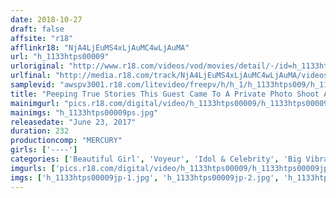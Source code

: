 ```yaml
---
date: 2018-10-27
draft: false
affsite: "r18"
afflinkr18: "NjA4LjEuMS4xLjAuMC4wLjAuMA"
url: "h_1133htps00009"
urloriginal: "http://www.r18.com/videos/vod/movies/detail/-/id=h_1133htps00009"
urlfinal: "http://media.r18.com/track/NjA4LjEuMS4xLjAuMC4wLjAuMA/videos/vod/movies/detail/-/id=h_1133htps00009"
samplevid: "awspv3001.r18.com/litevideo/freepv/h/h_1/h_1133htps009/h_1133htps009_dmb_w.mp4"
title: "Peeping True Stories This Guest Came To A Private Photo Shoot And Now His Cock Is Running Wild!! Witness The Filthy Acts Committed Against A Beautiful Girl Model Who's Secret Was Revealed"
mainimgurl: "pics.r18.com/digital/video/h_1133htps00009/h_1133htps00009ps.jpg"
mainimgs: "h_1133htps00009ps.jpg"
releasedate: "June 23, 2017"
duration: 232
productioncomp: "MERCURY"
girls: ['----']
categories: ['Beautiful Girl', 'Voyeur', 'Idol & Celebrity', 'Big Vibrator', 'Over 4 Hours']
imgurls: ['pics.r18.com/digital/video/h_1133htps00009/h_1133htps00009jp-1.jpg', 'pics.r18.com/digital/video/h_1133htps00009/h_1133htps00009jp-2.jpg', 'pics.r18.com/digital/video/h_1133htps00009/h_1133htps00009jp-3.jpg', 'pics.r18.com/digital/video/h_1133htps00009/h_1133htps00009jp-4.jpg', 'pics.r18.com/digital/video/h_1133htps00009/h_1133htps00009jp-5.jpg', 'pics.r18.com/digital/video/h_1133htps00009/h_1133htps00009jp-6.jpg', 'pics.r18.com/digital/video/h_1133htps00009/h_1133htps00009jp-7.jpg', 'pics.r18.com/digital/video/h_1133htps00009/h_1133htps00009jp-8.jpg', 'pics.r18.com/digital/video/h_1133htps00009/h_1133htps00009jp-9.jpg', 'pics.r18.com/digital/video/h_1133htps00009/h_1133htps00009jp-10.jpg', 'pics.r18.com/digital/video/h_1133htps00009/h_1133htps00009jp-11.jpg', 'pics.r18.com/digital/video/h_1133htps00009/h_1133htps00009jp-12.jpg', 'pics.r18.com/digital/video/h_1133htps00009/h_1133htps00009jp-13.jpg', 'pics.r18.com/digital/video/h_1133htps00009/h_1133htps00009jp-14.jpg', 'pics.r18.com/digital/video/h_1133htps00009/h_1133htps00009jp-15.jpg', 'pics.r18.com/digital/video/h_1133htps00009/h_1133htps00009jp-16.jpg', 'pics.r18.com/digital/video/h_1133htps00009/h_1133htps00009jp-17.jpg', 'pics.r18.com/digital/video/h_1133htps00009/h_1133htps00009jp-18.jpg', 'pics.r18.com/digital/video/h_1133htps00009/h_1133htps00009jp-19.jpg', 'pics.r18.com/digital/video/h_1133htps00009/h_1133htps00009jp-20.jpg']
imgs: ['h_1133htps00009jp-1.jpg', 'h_1133htps00009jp-2.jpg', 'h_1133htps00009jp-3.jpg', 'h_1133htps00009jp-4.jpg', 'h_1133htps00009jp-5.jpg', 'h_1133htps00009jp-6.jpg', 'h_1133htps00009jp-7.jpg', 'h_1133htps00009jp-8.jpg', 'h_1133htps00009jp-9.jpg', 'h_1133htps00009jp-10.jpg', 'h_1133htps00009jp-11.jpg', 'h_1133htps00009jp-12.jpg', 'h_1133htps00009jp-13.jpg', 'h_1133htps00009jp-14.jpg', 'h_1133htps00009jp-15.jpg', 'h_1133htps00009jp-16.jpg', 'h_1133htps00009jp-17.jpg', 'h_1133htps00009jp-18.jpg', 'h_1133htps00009jp-19.jpg', 'h_1133htps00009jp-20.jpg']
---
```

